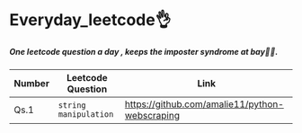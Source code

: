 # Everyday_leetcode👌
##### One leetcode question a day , keeps the imposter syndrome at bay👀😳.
| Number |Leetcode Question | Link |
| --- | --- | --- |
|Qs.1| `string manipulation` | https://github.com/amalie11/python-webscraping |
